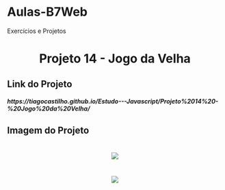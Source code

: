 # Aulas-B7Web
Exercícios e Projetos
<br/>
<h1 align="center">
    Projeto 14 - Jogo da Velha
</h1>

## Link do Projeto
<h5>
https://tiagocastilho.github.io/Estudo---Javascript/Projeto%2014%20-%20Jogo%20da%20Velha/  
</h5>

## Imagem do Projeto
<h1 align="center">
<img src="https://tiagocastilho.github.io/Estudo---Javascript/Projeto%2014%20-%20Jogo%20da%20Velha/como%20ficou%201.png">
</h1>
<h1 align="center">
<img src="https://tiagocastilho.github.io/Estudo---Javascript/Projeto%2014%20-%20Jogo%20da%20Velha/como%20ficou%202.png">
</h1>

